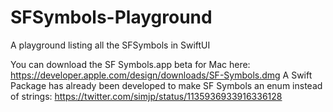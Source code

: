 # SFSymbols-Playground
A playground listing all the SFSymbols in SwiftUI


You can download the SF Symbols.app beta for Mac here: https://developer.apple.com/design/downloads/SF-Symbols.dmg
A Swift Package has already been developed to make SF Symbols an enum instead of strings: https://twitter.com/simjp/status/1135936933916336128
